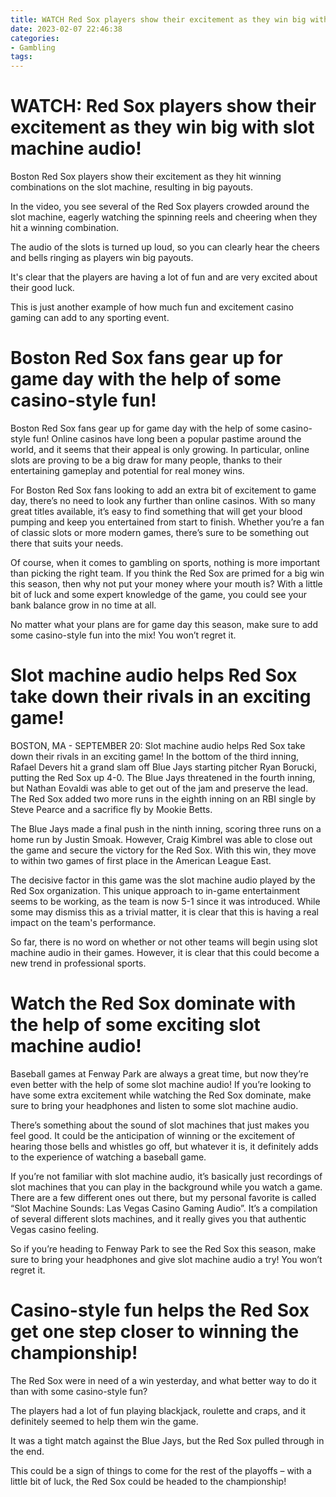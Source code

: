 ```yaml
---
title: WATCH Red Sox players show their excitement as they win big with slot machine audio!
date: 2023-02-07 22:46:38
categories:
- Gambling
tags:
---
```



#  WATCH: Red Sox players show their excitement as they win big with slot machine audio!

 Boston Red Sox players show their excitement as they hit winning combinations on the slot machine, resulting in big payouts.

In the video, you see several of the Red Sox players crowded around the slot machine, eagerly watching the spinning reels and cheering when they hit a winning combination.

The audio of the slots is turned up loud, so you can clearly hear the cheers and bells ringing as players win big payouts.

It's clear that the players are having a lot of fun and are very excited about their good luck.

This is just another example of how much fun and excitement casino gaming can add to any sporting event.

#  Boston Red Sox fans gear up for game day with the help of some casino-style fun!

Boston Red Sox fans gear up for game day with the help of some casino-style fun! Online casinos have long been a popular pastime around the world, and it seems that their appeal is only growing. In particular, online slots are proving to be a big draw for many people, thanks to their entertaining gameplay and potential for real money wins.

For Boston Red Sox fans looking to add an extra bit of excitement to game day, there’s no need to look any further than online casinos. With so many great titles available, it’s easy to find something that will get your blood pumping and keep you entertained from start to finish. Whether you’re a fan of classic slots or more modern games, there’s sure to be something out there that suits your needs.

Of course, when it comes to gambling on sports, nothing is more important than picking the right team. If you think the Red Sox are primed for a big win this season, then why not put your money where your mouth is? With a little bit of luck and some expert knowledge of the game, you could see your bank balance grow in no time at all.

No matter what your plans are for game day this season, make sure to add some casino-style fun into the mix! You won’t regret it.

#  Slot machine audio helps Red Sox take down their rivals in an exciting game!

BOSTON, MA - SEPTEMBER 20: Slot machine audio helps Red Sox take down their rivals in an exciting game! In the bottom of the third inning, Rafael Devers hit a grand slam off Blue Jays starting pitcher Ryan Borucki, putting the Red Sox up 4-0. The Blue Jays threatened in the fourth inning, but Nathan Eovaldi was able to get out of the jam and preserve the lead. The Red Sox added two more runs in the eighth inning on an RBI single by Steve Pearce and a sacrifice fly by Mookie Betts.

The Blue Jays made a final push in the ninth inning, scoring three runs on a home run by Justin Smoak. However, Craig Kimbrel was able to close out the game and secure the victory for the Red Sox. With this win, they move to within two games of first place in the American League East.

The decisive factor in this game was the slot machine audio played by the Red Sox organization. This unique approach to in-game entertainment seems to be working, as the team is now 5-1 since it was introduced. While some may dismiss this as a trivial matter, it is clear that this is having a real impact on the team's performance.

So far, there is no word on whether or not other teams will begin using slot machine audio in their games. However, it is clear that this could become a new trend in professional sports.

#  Watch the Red Sox dominate with the help of some exciting slot machine audio!

Baseball games at Fenway Park are always a great time, but now they’re even better with the help of some slot machine audio! If you’re looking to have some extra excitement while watching the Red Sox dominate, make sure to bring your headphones and listen to some slot machine audio.

There’s something about the sound of slot machines that just makes you feel good. It could be the anticipation of winning or the excitement of hearing those bells and whistles go off, but whatever it is, it definitely adds to the experience of watching a baseball game.

If you’re not familiar with slot machine audio, it’s basically just recordings of slot machines that you can play in the background while you watch a game. There are a few different ones out there, but my personal favorite is called “Slot Machine Sounds: Las Vegas Casino Gaming Audio”. It’s a compilation of several different slots machines, and it really gives you that authentic Vegas casino feeling.

So if you’re heading to Fenway Park to see the Red Sox this season, make sure to bring your headphones and give slot machine audio a try! You won’t regret it.

#  Casino-style fun helps the Red Sox get one step closer to winning the championship!

The Red Sox were in need of a win yesterday, and what better way to do it than with some casino-style fun?

The players had a lot of fun playing blackjack, roulette and craps, and it definitely seemed to help them win the game.

It was a tight match against the Blue Jays, but the Red Sox pulled through in the end.

This could be a sign of things to come for the rest of the playoffs – with a little bit of luck, the Red Sox could be headed to the championship!